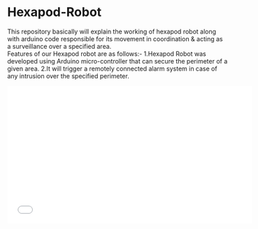 Hexapod-Robot
=============

This repository basically will explain the working of hexapod robot along with arduino code responsible for its movement in coordination &amp; acting as a surveillance over a specified area.<br />
Features of our Hexapod robot are as follows:-
1.Hexapod Robot was developed using Arduino micro-controller that can secure the perimeter of a given area.
2.It will trigger a remotely connected alarm system in case of any intrusion over the specified perimeter.
<br />
<div align="center">
  <iframe width="560" height="315" src="//www.youtube.com/embed/qgetKCF70uI?list=UURuHnpEIaMmJVRFnUzmnxJA" frameborder="0" allowfullscreen></iframe>
</div>

